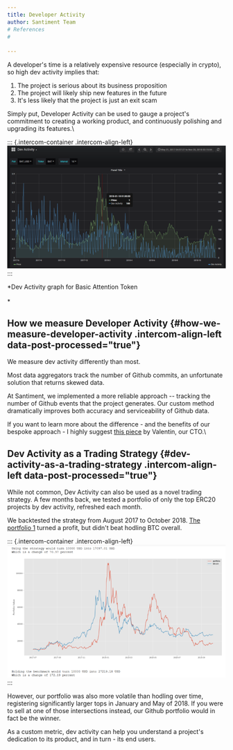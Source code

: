 ```yaml
---
title: Developer Activity
author: Santiment Team
# References
#

---
```


A developer's time is a relatively expensive resource (especially in
crypto), so high dev activity implies that:

1.  The project is serious about its business proposition
2.  The project will likely ship new features in the future
3.  It's less likely that the project is just an exit scam

Simply put, Developer Activity can be used to gauge a project's
commitment to creating a working product, and continuously polishing and
upgrading its features.\

::: {.intercom-container .intercom-align-left}
![](1.png)
:::

*Dev Activity graph for Basic Attention Token\
\
*

How we measure Developer Activity {#how-we-measure-developer-activity .intercom-align-left data-post-processed="true"}
---------------------------------

We measure dev activity differently than most.

Most data aggregators track the number of Github commits, an unfortunate
solution that returns skewed data.

At Santiment, we implemented a more reliable approach -- tracking the
number of Github events that the project generates. Our custom method
dramatically improves both accuracy and serviceability of Github data.

If you want to learn more about the difference - and the benefits of our
bespoke approach - I highly suggest [this
piece](https://medium.com/santiment/tracking-github-activity-of-crypto-projects-introducing-a-better-approach-9fb1af3f1c32)
by Valentin, our CTO.\

Dev Activity as a Trading Strategy {#dev-activity-as-a-trading-strategy .intercom-align-left data-post-processed="true"}
----------------------------------

While not common, Dev Activity can also be used as a novel trading
strategy. A few months back, we tested a portfolio of only the top ERC20
projects by dev activity, refreshed each month.

We backtested the strategy from August 2017 to October 2018. [The
portfolio 1](https://santiment.net/blog/github-activity-portfolio/)
turned a profit, but didn't beat hodling BTC overall.

::: {.intercom-container .intercom-align-left}
![](2.png)
:::

However, our portfolio was also more volatile than hodling over time,
registering significantly larger tops in January and May of 2018. If you
were to sell at one of those intersections instead, our Github portfolio
would in fact be the winner.

As a custom metric, dev activity can help you understand a project's
dedication to its product, and in turn - its end users.
